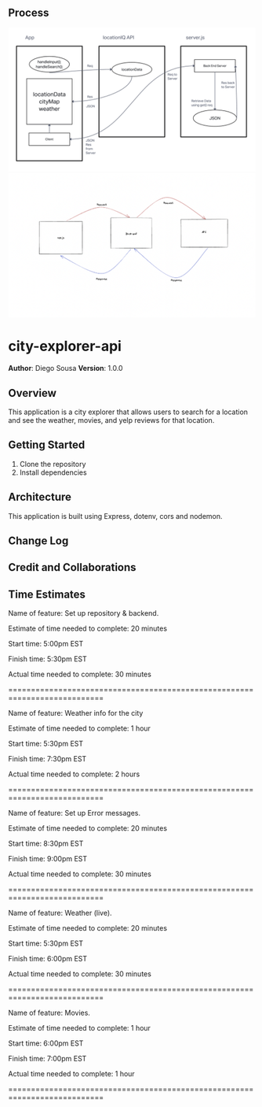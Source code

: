 ## Process

![Process](WireframeDiagram.png)
![lab08](lab08diagram.png)

# city-explorer-api

**Author**: Diego Sousa
**Version**: 1.0.0 

## Overview

This application is a city explorer that allows users to search for a location and see the weather, movies, and yelp reviews for that location.

## Getting Started
<!-- What are the steps that a user must take in order to build this app on their own machine and get it running? -->

1. Clone the repository
2. Install dependencies

## Architecture
<!-- Provide a detailed description of the application design. What technologies (languages, libraries, etc) you're using, and any other relevant design information. -->

This application is built using Express, dotenv, cors and nodemon.

## Change Log


## Credit and Collaborations

## Time Estimates

Name of feature: Set up repository & backend.

Estimate of time needed to complete: 20 minutes

Start time: 5:00pm EST

Finish time: 5:30pm EST

Actual time needed to complete: 30 minutes

===========================================================================

Name of feature: Weather info for the city

Estimate of time needed to complete: 1 hour

Start time: 5:30pm EST

Finish time: 7:30pm EST

Actual time needed to complete: 2 hours

===========================================================================

Name of feature: Set up Error messages.

Estimate of time needed to complete: 20 minutes

Start time: 8:30pm EST

Finish time: 9:00pm EST

Actual time needed to complete: 30 minutes

===========================================================================

Name of feature: Weather (live).

Estimate of time needed to complete: 20 minutes

Start time: 5:30pm EST

Finish time: 6:00pm EST

Actual time needed to complete: 30 minutes

===========================================================================

Name of feature: Movies.

Estimate of time needed to complete: 1 hour

Start time: 6:00pm EST

Finish time: 7:00pm EST

Actual time needed to complete: 1 hour

===========================================================================